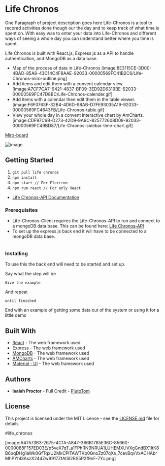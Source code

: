 # Life Chronos
One Paragraph of project description goes here
Life-Chronos is a tool to recored activities done though our the day and to keep track of what time is spent on. With easy was to enter your data into Life-Chronos and different ways of seeing a whole day you can understand better where you time is spent. 

Life Chronos is built with React.js, Express.js as a API to handle authentication, and MongoDB as a data base.
 
- Map of the process of data in Life-Chronos
[image:8E3115CE-3D00-4BAD-85A8-43C14C4F8AAE-92033-00000569FC41B2C6/Life-Chronos-miro-outline.png]
- Add items and edit them with a convent calendar view. 
[image:A7CF7CA7-9421-4837-BF09-3ED92D6319BE-92033-00000569FC47D8BC/Life-Chronos-calender.gif]
- Add items with a calendar then edit them in the table viewer.
[image:F6F0763F-32B4-4D6D-98AB-D7FE93035A19-92033-00000569FC4643FB/Life-Chronos-table.gif]
- View your whole day in a convent interactive chart by AmCharts.
[image:CDF97C6B-D273-42D9-9A9C-825772608D09-92033-00000569FC49BD87/Life-Chronos-sidebar-time-chart.gif]


[Miro-board](https://miro.com/app/board/o9J_lQSgT5o=/)

![image](./images/image-of_miro.png?raw=true "Title")

## Getting Started

1. `git pull life chronos`
2. `npm install`
3. `npm start // For Electron`
4. `npm run react // For only React`

- [Life Chronos-API Documentation](https://documenter.getpostman.com/view/11510427/TVt19QSo)

### Prerequisites

- Life-Chronos-Client requires the Life-Chronos-API to run and connect to a mongoDB data base. This can be found here: [Life Chronos-API](https://github.com/plutotom/Life-Chronos-API)
- To set up the express.js back end it will have to be connected to a mongoDB data base.

```

```

### Installing

To use this the back end will need to be started and set up.

Say what the step will be

```
Give the example
```

And repeat

```
until finished
```

End with an example of getting some data out of the system or using it for a little demo

## Built With
- [React](https://reactjs.org/) - The web framework used
- [Express](https://expressjs.com/) - The web framework used
- [MongoDB](https://www.mongodb.com) - The web framework used
- [AMCharts](https://www.amcharts.com/) - The web framework used
- [Material - UI](https://material-ui.com/) - The web framework used

## Authors
- **Isaiah Proctor** - Full Credit - [PlutoTom](https://github.com/plutotom)

## License
This project is licensed under the MIT License - see the [LICENSE.md](LICENSE.md) file for details

#life_chronos


[image:A47573B3-2675-4C1A-A847-366B1785E36C-85660-0000088F157ED03E/p5veX7qT_a1FPhRN9NRUA1LUHEMXUVXgGndBX1ItK8B6oqDHg1aWk0GfTqxU2MkCPlTAWTKp0GnoZz07qXa_7cevBqvVxACHAbrMhPYhI3AszX244Zw9917ZtAISI2RS5P2f9nF-7Yc.png]
